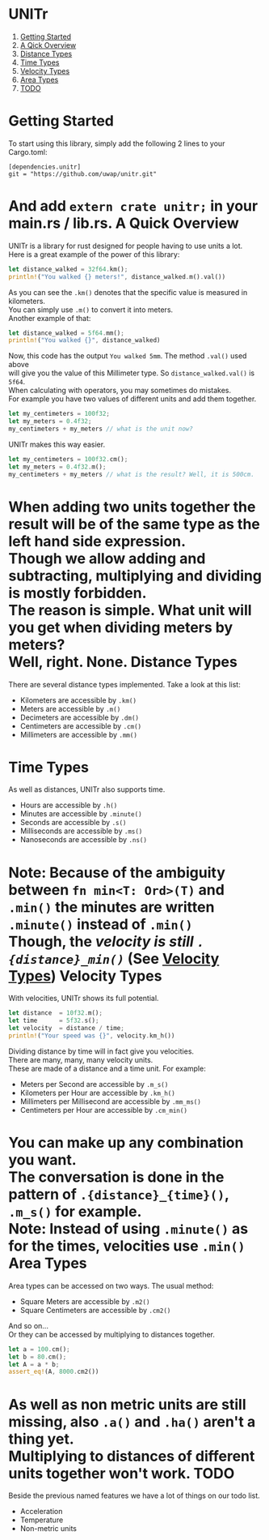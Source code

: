UNITr
=====
1. [Getting Started](#getting-started)
2. [A Qick Overview](#a-quick-overview)
3. [Distance Types](#distance-types)
4. [Time Types](#time-types)
5. [Velocity Types](#velocity-types)
6. [Area Types](#area-types)
7. [TODO](#todo)

Getting Started
===============
To start using this library, simply add the following 2 lines to your Cargo.toml:
```
[dependencies.unitr]
git = "https://github.com/uwap/unitr.git"
```
And add `extern crate unitr;` in your main.rs / lib.rs.
A Quick Overview
================
UNITr is a library for rust designed for people having to use units a lot.  
Here is a great example of the power of this library:  
```rust
let distance_walked = 32f64.km();
println!("You walked {} meters!", distance_walked.m().val())
```
As you can see the `.km()` denotes that the specific value is measured in kilometers.  
You can simply use `.m()` to convert it into meters.  
Another example of that:
```rust
let distance_walked = 5f64.mm();
println!("You walked {}", distance_walked)
```
Now, this code has the output `You walked 5mm`. The method `.val()` used above  
will give you the value of this Millimeter type. So `distance_walked.val()` is `5f64`.  
When calculating with operators, you may sometimes do mistakes.  
For example you have two values of different units and add them together.  
```rust
let my_centimeters = 100f32;
let my_meters = 0.4f32;
my_centimeters + my_meters // what is the unit now?
```
UNITr makes this way easier.
```rust
let my_centimeters = 100f32.cm();
let my_meters = 0.4f32.m();
my_centimeters + my_meters // what is the result? Well, it is 500cm.
```
When adding two units together the result will be of the same type as the left hand side expression.  
Though we allow adding and subtracting, multiplying and dividing is mostly forbidden.  
The reason is simple. What unit will you get when dividing meters by meters?  
Well, right. None.
Distance Types
==============
There are several distance types implemented. Take a look at this list:
* Kilometers are accessible by `.km()`
* Meters are accessible by `.m()`
* Decimeters are accessible by `.dm()`
* Centimeters are accessible by `.cm()`
* Millimeters are accessible by `.mm()`

Time Types
==========
As well as distances, UNITr also supports time.
* Hours are accessible by `.h()`
* Minutes are accessible by `.minute()`
* Seconds are accessible by `.s()`
* Milliseconds are accessible by `.ms()`
* Nanoseconds are accessible by `.ns()`

__Note: Because of the ambiguity between `fn min<T: Ord>(T)` and `.min()` the minutes are written `.minute()` instead of `.min()`__  
Though, the _velocity is still `.{distance}_min()`_ (See [Velocity Types](#velocity-types))
Velocity Types
==============
With velocities, UNITr shows its full potential.  
```rust
let distance  = 10f32.m();
let time      = 5f32.s();
let velocity  = distance / time;
println!("Your speed was {}", velocity.km_h())
```
Dividing distance by time will in fact give you velocities.  
There are many, many, many velocity units.  
These are made of a distance and a time unit. For example:  
* Meters per Second are accessible by `.m_s()`
* Kilometers per Hour are accessible by `.km_h()`
* Millimeters per Millisecond are accessible by `.mm_ms()`
* Centimeters per Hour are accessible by `.cm_min()`

You can make up any combination you want.  
The conversation is done in the pattern of `.{distance}_{time}()`, `.m_s()` for example.  
__Note: Instead of using `.minute()` as for the times, velocities use `.min()`__
Area Types
==========
Area types can be accessed on two ways. The usual method:
* Square Meters are accessible by `.m2()`
* Square Centimeters are accessible by `.cm2()`

And so on...  
Or they can be accessed by multiplying to distances together.
```rust
let a = 100.cm();
let b = 80.cm();
let A = a * b;
assert_eq!(A, 8000.cm2())
```
As well as non metric units are still missing, also `.a()` and `.ha()` aren't a thing yet.  
Multiplying to distances of different units together won't work.
TODO
====
Beside the previous named features we have a lot of things on our todo list.  
* Acceleration
* Temperature
* Non-metric units
